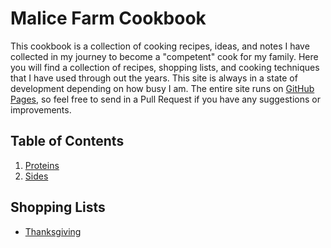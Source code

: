 # Malice Farm Cookbook

This cookbook is a collection of cooking recipes, ideas, and notes I have collected in my journey to become a "competent" cook for my family.  Here you will find a collection of recipes, shopping lists, and cooking techniques that I have used through out the years.  This site is always in a state of development depending on how busy I am.  The entire site runs on [GitHub Pages](https://pages.github.com/), so feel free to send in a Pull Request if you have any suggestions or improvements.

## Table of Contents

1. [Proteins](proteins/index)
2. [Sides](sides/index)

## Shopping Lists

* [Thanksgiving](shopping-lists/thanksgiving)
